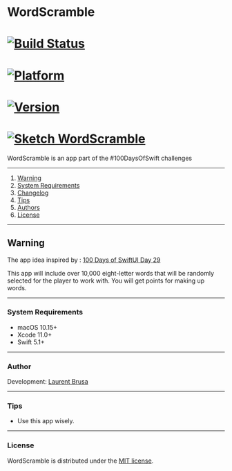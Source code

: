 # WordScramble

# [![Build Status]()]()
# [![Platform](https://img.shields.io/badge/platform-macOS-lightgrey.svg)](https://github.com/yo-op/sketchcachecleaner)
# [![Version](https://img.shields.io/badge/version-1.0.5-blue.svg)]()

# [![Sketch WordScramble]()]()

WordScramble is an app part of the #100DaysOfSwift challenges

---

1. [Warning](#warning)
2. [System Requirements](#system-requirements)
3. [Changelog](https://github.com/yo-op/sketchcachecleaner/blob/master/CHANGELOG.md)
4. [Tips](#tips)
5. [Authors](#authors)
6. [License](#license)

---

## Warning

The app idea inspired by : [100 Days of SwiftUI Day 29](https://www.hackingwithswift.com/100/swiftui/29)

This app will include over 10,000 eight-letter words that will be randomly selected for the player to work with.  You will get points for making up words.

---

### System Requirements

- macOS 10.15+
- Xcode 11.0+
- Swift 5.1+

---

### Author

Development: [Laurent Brusa](https://twitter.com/wrmultitudes)

---

### Tips

- Use this app wisely.

---

### License

WordScramble is distributed under the [MIT license]().
